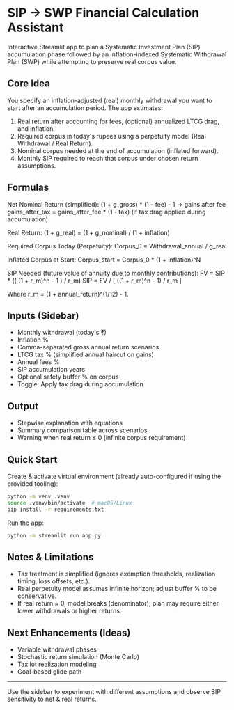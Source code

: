 # SIP → SWP Financial Calculation Assistant

Interactive Streamlit app to plan a Systematic Investment Plan (SIP) accumulation phase followed by an inflation-indexed Systematic Withdrawal Plan (SWP) while attempting to preserve real corpus value.

## Core Idea
You specify an inflation-adjusted (real) monthly withdrawal you want to start after an accumulation period. The app estimates:
1. Real return after accounting for fees, (optional) annualized LTCG drag, and inflation.
2. Required corpus in today's rupees using a perpetuity model (Real Withdrawal / Real Return).
3. Nominal corpus needed at the end of accumulation (inflated forward).
4. Monthly SIP required to reach that corpus under chosen return assumptions.

## Formulas
Net Nominal Return (simplified):
	(1 + g_gross) * (1 - fee) - 1  → gains after fee
	gains_after_tax = gains_after_fee * (1 - tax)  (if tax drag applied during accumulation)

Real Return:
	(1 + g_real) = (1 + g_nominal) / (1 + inflation)

Required Corpus Today (Perpetuity):
	Corpus_0 = Withdrawal_annual / g_real

Inflated Corpus at Start:
	Corpus_start = Corpus_0 * (1 + inflation)^N

SIP Needed (future value of annuity due to monthly contributions):
	FV = SIP * (( (1 + r_m)^n - 1 ) / r_m)
	SIP = FV / [ ((1 + r_m)^n - 1) / r_m ]

Where r_m = (1 + annual_return)^(1/12) - 1.

## Inputs (Sidebar)
- Monthly withdrawal (today's ₹)
- Inflation %
- Comma-separated gross annual return scenarios
- LTCG tax % (simplified annual haircut on gains)
- Annual fees %
- SIP accumulation years
- Optional safety buffer % on corpus
- Toggle: Apply tax drag during accumulation

## Output
- Stepwise explanation with equations
- Summary comparison table across scenarios
- Warning when real return ≤ 0 (infinite corpus requirement)

## Quick Start
Create & activate virtual environment (already auto-configured if using the provided tooling):
```bash
python -m venv .venv
source .venv/bin/activate  # macOS/Linux
pip install -r requirements.txt
```

Run the app:
```bash
python -m streamlit run app.py
```

## Notes & Limitations
- Tax treatment is simplified (ignores exemption thresholds, realization timing, loss offsets, etc.).
- Real perpetuity model assumes infinite horizon; adjust buffer % to be conservative.
- If real return ≈ 0, model breaks (denominator); plan may require either lower withdrawals or higher returns.

## Next Enhancements (Ideas)
- Variable withdrawal phases
- Stochastic return simulation (Monte Carlo)
- Tax lot realization modeling
- Goal-based glide path

---
Use the sidebar to experiment with different assumptions and observe SIP sensitivity to net & real returns.
